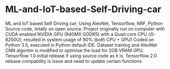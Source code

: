 # ML-and-IoT-based-Self-Driving-car
ML and IoT based Self Driving car; Using AlexNet, Tensorflow, NRF, Python Source code, totally on open source.
Project originally run on computer with CUDA enabled NVIDIA GPU (940MX GDDR5) with a Quad core CPU (i5-8250U), resulted in system usage of 90% (both CPU + GPU)
Coded on Python 3.5, executed in Python default IDE.
Dataset training and AlexNet CNN algoritm is modified to optimise the load for 2GB VRAM GPU.
Tensorflow 1.0 initial release if using source code as it is.
Tensorflow 2.0 release compability is issue and need to update certain functions
